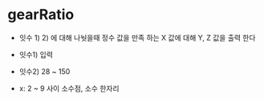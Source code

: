 # gearRatio

- 잇수 1) 2) 에 대해 나눳을때 정수 값을 만족 하는 X 값에 대해 Y, Z 값을 출력 한다

- 잇수1) 입력
- 잇수2) 28 ~ 150
- x: 2 ~ 9 사이 소수점, 소수 한자리
